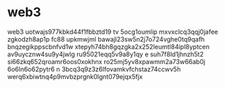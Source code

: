 # web3
web3
uotwajs977kbkd44f1fbbztd19 tv 5ocg1oumlip
mxvxclcq3qqj0jafee
zgkodzh8ap1p fc88 upkmwjml
bawajl23sw5n2j7o724vghe0tq9qafh
bnqzegikppscbnfvd1w
xtepyh74bh8gqzgka2x252leumtl84ipl8yptcen
av9uycznw4su9y4jwlg ru95021eqq5v9a8y1qy
e suh7f8ld1jhnzh5t2
si66zkq652qroamr6oos0xokhnx
ro25mj5yv8xpawmm2a73w66ab0j
6o6ln6o62pytr6
n 3bcq3q9z3z6lfovamkvfchstaz74ccwv5h
werq6xbiwtnq4p9mvbzprgnk0lgnt079ejqx5fjx

